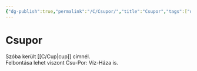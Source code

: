 ```yaml
---
{"dg-publish":true,"permalink":"/C/Csupor/","title":"Csupor","tags":["dg_uploaded"],"created":"2023-11-05T02:58","updated":"2023-11-05T02:59"}
---
```



# Csupor

Szóba került [[C/Cup\|cup]] címnél.  
Felbontása lehet viszont Csu-Por: Víz-Háza is.  